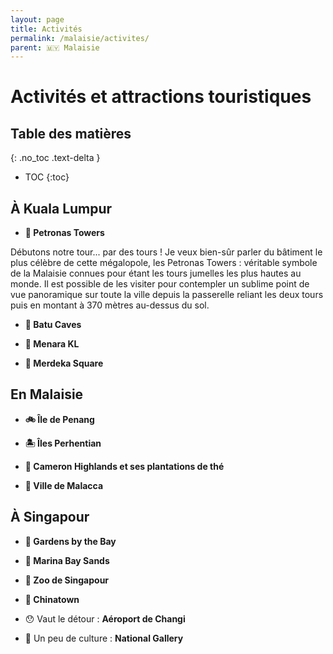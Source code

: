 ```yaml
---
layout: page
title: Activités
permalink: /malaisie/activites/
parent: 🇲🇾 Malaisie
---
```


# Activités et attractions touristiques

## Table des matières
{: .no_toc .text-delta }

- TOC
{:toc}

## À Kuala Lumpur

- **🗼 Petronas Towers**

Débutons notre tour... par des tours ! Je veux bien-sûr parler du bâtiment le plus célèbre de cette mégalopole, les Petronas Towers : véritable symbole de la Malaisie connues pour étant les tours jumelles les plus hautes au monde. Il est possible de les visiter pour contempler un sublime point de vue panoramique sur toute la ville depuis la passerelle reliant les deux tours puis en montant à 370 mètres au-dessus du sol.

- **🪬 Batu Caves**


- **🌲 Menara KL**


- **🏫 Merdeka Square**


## En Malaisie

- **🚲 Île de Penang**

- **🏝️ Îles Perhentian**

- **🍵 Cameron Highlands et ses plantations de thé**

- **🏮 Ville de Malacca**


## À Singapour

- **💐 Gardens by the Bay**

- **🦁 Marina Bay Sands**

- **🦒 Zoo de Singapour**

- **🧧 Chinatown**

- 😯 Vaut le détour : **Aéroport de Changi**

- 🎨 Un peu de culture : **National Gallery**